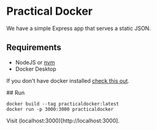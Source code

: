 # Practical Docker

We have a simple Express app that serves a static JSON.

## Requirements

- NodeJS or [nvm](https://nvm.sh)
- Docker Desktop

If you don't have docker installed [check this out](https://docs.docker.com/docker-for-mac/install/).

## Run

```
docker build --tag practicaldocker:latest
docker run -p 3000:3000 practicaldocker
```

Visit (localhost:3000)[http://localhost:3000].
